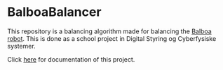 # BalboaBalancer

This repository is a balancing algorithm made for balancing the [Balboa robot](https://www.pololu.com/product/3575). This is done as a school project in Digital Styring og Cyberfysiske systemer.

Click [here](Documentation.md) for documentation of this project.
